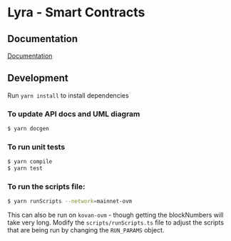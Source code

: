 # Lyra - Smart Contracts
## Documentation

[Documentation](https://docs.lyra.finance/implementation/lyra-protocol-architecture)

## Development

Run `yarn install` to install dependencies 

### To update API docs and UML diagram
```bash
$ yarn docgen
```

### To run unit tests

```bash
$ yarn compile
$ yarn test
```

### To run the scripts file:

```bash
$ yarn runScripts --network=mainnet-ovm 
```

This can also be run on `kovan-ovm` - though getting the blockNumbers will take very long. Modify the `scripts/runScripts.ts` file to adjust the scripts that are being run by changing the `RUN_PARAMS` object.